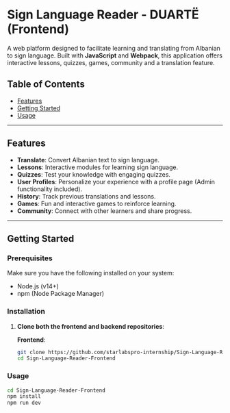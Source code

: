 # Sign Language Reader - DUARTË (Frontend)

A web platform designed to facilitate learning and translating from Albanian to sign language. Built with **JavaScript** and **Webpack**, this application offers interactive lessons, quizzes, games, community and a translation feature.

## Table of Contents
- [Features](#features)
- [Getting Started](#getting-started)
- [Usage](#usage)

---

## Features
- **Translate**: Convert Albanian text to sign language.
- **Lessons**: Interactive modules for learning sign language.
- **Quizzes**: Test your knowledge with engaging quizzes.
- **User Profiles**: Personalize your experience with a profile page (Admin functionality included).
- **History**: Track previous translations and lessons.
- **Games**: Fun and interactive games to reinforce learning.
- **Community**: Connect with other learners and share progress.

---

## Getting Started

### Prerequisites
Make sure you have the following installed on your system:
- Node.js (v14+)
- npm (Node Package Manager)

### Installation
1. **Clone both the frontend and backend repositories**:

   **Frontend**:
   ```bash
   git clone https://github.com/starlabspro-internship/Sign-Language-Reader-Frontend.git
   cd Sign-Language-Reader-Frontend

### Usage
  ```bash
  cd Sign-Language-Reader-Frontend
  npm install
  npm run dev
